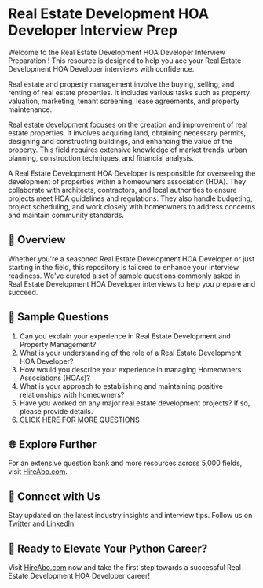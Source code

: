 # Real Estate Development HOA Developer Interview Prep

Welcome to the Real Estate Development HOA Developer Interview Preparation ! This resource is designed to help you ace your Real Estate Development HOA Developer interviews with confidence.

Real estate and property management involve the buying, selling, and renting of real estate properties. It includes various tasks such as property valuation, marketing, tenant screening, lease agreements, and property maintenance. 

Real estate development focuses on the creation and improvement of real estate properties. It involves acquiring land, obtaining necessary permits, designing and constructing buildings, and enhancing the value of the property. This field requires extensive knowledge of market trends, urban planning, construction techniques, and financial analysis.

A Real Estate Development HOA Developer is responsible for overseeing the development of properties within a homeowners association (HOA). They collaborate with architects, contractors, and local authorities to ensure projects meet HOA guidelines and regulations. They also handle budgeting, project scheduling, and work closely with homeowners to address concerns and maintain community standards.

## 🚀 Overview

Whether you're a seasoned Real Estate Development HOA Developer or just starting in the field, this repository is tailored to enhance your interview readiness. We've curated a set of sample questions commonly asked in Real Estate Development HOA Developer interviews to help you prepare and succeed.

## 📝 Sample Questions

1. Can you explain your experience in Real Estate Development and Property Management?
2. What is your understanding of the role of a Real Estate Development HOA Developer?
3. How would you describe your experience in managing Homeowners Associations (HOAs)?
4. What is your approach to establishing and maintaining positive relationships with homeowners?
5. Have you worked on any major real estate development projects? If so, please provide details.
6. [CLICK HERE FOR MORE QUESTIONS](https://hireabo.com/job/21_3_27/Real%20Estate%20Development%20HOA%20Developer)

## 🌐 Explore Further

For an extensive question bank and more resources across 5,000 fields, visit [HireAbo.com](https://www.hireabo.com).

## 📱 Connect with Us

Stay updated on the latest industry insights and interview tips. Follow us on [Twitter](https://twitter.com/hireabo) and [LinkedIn](https://www.linkedin.com/in/hire-abo-3609972a8/).

## 🚀 Ready to Elevate Your Python Career?

Visit [HireAbo.com](https://www.hireabo.com) now and take the first step towards a successful Real Estate Development HOA Developer career!